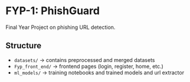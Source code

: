 # FYP-1: PhishGuard
Final Year Project on phishing URL detection.

## Structure
- `datasets/` → contains preprocessed and merged datasets
- `Fyp_front_end/` → frontend pages (login, register, home, etc.)
- `ml_models/` → training notebooks and trained models and url extractor